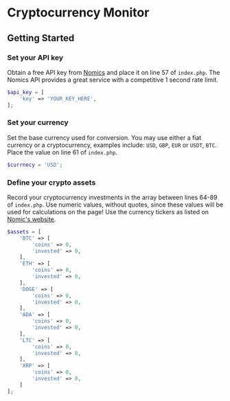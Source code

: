 # Cryptocurrency Monitor

## Getting Started

### Set your API key
Obtain a free API key from [Nomics](https://p.nomics.com/cryptocurrency-bitcoin-api) and place it on line 57 of `index.php`. The Nomics API provides a great service with a competitive 1 second rate limit.  

```php
$api_key = [
    'key' => 'YOUR_KEY_HERE',
];
```

### Set your currency
Set the base currency used for conversion. You may use either a fiat currency or a cryptocurrency, examples include: `USD`, `GBP`, `EUR` or `USDT`, `BTC`. Place the value on line 61 of  `index.php`.

```php
$currnecy = 'USD';
```

### Define your crypto assets
Record your cryptocurrency investments in the array between lines 64-89 of `index.php`. Use numeric values, without quotes, since these values will be used for calculations on the page! Use the currency tickers as listed on [Nomic's website](https://nomics.com).

```php
$assets = [
    'BTC' => [
        'coins' => 0,
        'invested' => 0,
    ],
    'ETH' => [
        'coins' => 0,
        'invested' => 0,
    ], 
    'DOGE' => [
        'coins' => 0,
        'invested' => 0,
    ], 
    'ADA' => [
        'coins' => 0,
        'invested' => 0,
    ], 
    'LTC' => [
        'coins' => 0,
        'invested' => 0,
    ], 
    'XRP' => [
        'coins' => 0,
        'invested' => 0,
    ] 
];
```
